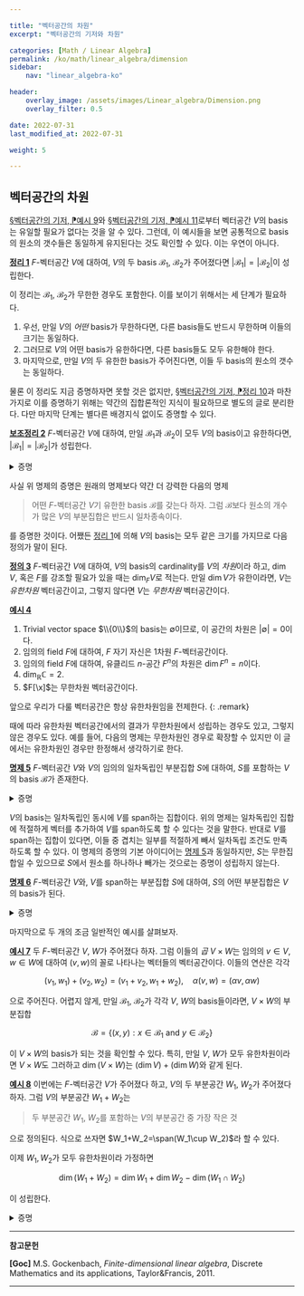 ```yaml
---

title: "벡터공간의 차원"
excerpt: "벡터공간의 기저와 차원"

categories: [Math / Linear Algebra]
permalink: /ko/math/linear_algebra/dimension
sidebar: 
    nav: "linear_algebra-ko"

header:
    overlay_image: /assets/images/Linear_algebra/Dimension.png
    overlay_filter: 0.5

date: 2022-07-31
last_modified_at: 2022-07-31

weight: 5

---
```


## 벡터공간의 차원

[§벡터공간의 기저, ⁋예시 9](/ko/math/linear_algebra/basis#ex9)와 [§벡터공간의 기저, ⁋예시 11](/ko/math/linear_algebra/basis#ex11)로부터 벡터공간 $V$의 basis는 유일할 필요가 없다는 것을 알 수 있다. 그런데, 이 예시들을 보면 공통적으로 basis의 원소의 갯수들은 동일하게 유지된다는 것도 확인할 수 있다. 이는 우연이 아니다.

<div class="proposition" markdown="1">

<ins id="thm1">**정리 1**</ins> $F$-벡터공간 $V$에 대하여, $V$의 두 basis $\mathcal{B}_1$, $\mathcal{B}_2$가 주어졌다면 $\lvert \mathcal{B}_1\rvert=\lvert \mathcal{B}_2\rvert$이 성립한다.

</div>

이 정리는 $\mathcal{B}_1$, $\mathcal{B}_2$가 무한한 경우도 포함한다. 이를 보이기 위해서는 세 단계가 필요하다.

1. 우선, 만일 $V$의 *어떤* basis가 무한하다면, 다른 basis들도 반드시 무한하며 이들의 크기는 동일하다.
2. 그러므로 $V$의 어떤 basis가 유한하다면, 다른 basis들도 모두 유한해야 한다.
3. 마지막으로, 만일 $V$의 두 유한한 basis가 주어진다면, 이들 두 basis의 원소의 갯수는 동일하다.

물론 이 정리도 지금 증명하자면 못할 것은 없지만, [§벡터공간의 기저, ⁋정리 10](/ko/math/linear_algebra/basis#thm10)과 마찬가지로 이를 증명하기 위해는 약간의 집합론적인 지식이 필요하므로 별도의 글로 분리한다. 다만 마지막 단계는 별다른 배경지식 없이도 증명할 수 있다.

<div class="proposition" markdown="1">

<ins id="lem2">**보조정리 2**</ins> $F$-벡터공간 $V$에 대하여, 만일 $\mathcal{B}_1$과 $\mathcal{B}_2$이 모두 $V$의 basis이고 유한하다면, $\lvert \mathcal{B}_1\rvert=\lvert \mathcal{B}_2\rvert$가 성립한다.

</div>
<details class="proof" markdown="1">
<summary>증명</summary>

$\mathcal{B}_1=\\{x_1,x_2,\ldots, x_m\\}$, 그리고 $\mathcal{B}_2=\\{y_1,y_2,\ldots, y_n\\}$이라 하고, $m=n$임을 보여야 한다. 결론에 반하여 $m>n$이라 하자.

우선 $x_1\in V$이므로, $x_1$은 $y_1$, $y_2$, $\ldots$, $y_n$들의 일차결합으로 나타낼 수 있다. 따라서 [§벡터공간의 기저, ⁋명제 6](/ko/math/linear_algebra/basis#pp6)에 의하여, 집합 $\\{x_1,y_1,y_2,\ldots, y_n\\}$은 일차종속이다. 즉, 모두 0은 아닌 스칼라들 $\beta_1$, $\alpha_1$, $\alpha_2$, $\ldots$, $\alpha_n$이 존재하여

$$\beta_1x_1+\alpha_1y_1+\alpha_2y_2+\cdots+\alpha_n y_n=0\tag{1}$$

이도록 할 수 있다. 여기서 $\beta_1$이 0이 될 수 없음은 자명하다. 만일 $\beta_1=0$이라면 위의 식은 

$$\alpha_1y_1+\alpha_2y_2+\cdots+\alpha_ny_n=0$$

이 되어, $y_1$, $y_2$, $\ldots$, $y_n$이 일차독립이라는 가정에 모순이기 때문이다. 또, 만일 모든 $\alpha_i$가 0이라면 $\beta_1x_1=0$인데, $\beta_1\neq 0$이므로 $x_1=0$이다. 이 경우 $\\{x_1, x_2, \ldots, x_m\\}$은 자명하게 일차종속이게 되므로, 어떤 0이 아닌 $\alpha_i$가 존재한다고 가정하자. 그럼 우리는 위의 식 (1)을 변형하여 다음의 식

$$y_i=\frac{\beta_1}{\alpha_i}x_1-\frac{\alpha_1}{\alpha_i}y_1-\cdots-\frac{\alpha_{i-1}}{\alpha_i}y_{i-1}-\frac{\alpha_{i+1}}{\alpha_i}y_{i+1}-\cdots-\frac{\alpha_n}{\alpha_i}y_n$$

을 얻는다. 따라서 만일 우리가 집합 $\\{x_1, y_1, y_2, \ldots, y_n\\}$에서 $y_i$를 빼더라도 이 집합은 여전히 $V$를 span한다.  

한편, 이 집합은 일차독립이다. 어떠한 스칼라들 $\beta_1'$, $\alpha_1'$, $\ldots$, $\alpha_n'$에 대하여 

$$\beta_1'x_1+\alpha_1'y_1+\alpha_2'y_2+\cdots+\alpha_{i-1}'y_{i-1}+\alpha_{i+1}'y_{i+1}+\cdots+\alpha_n'y_n=0$$

이라고 한다면, 위에서와 같은 이유로 $\beta_1'\neq 0$이 되고, 따라서 

$$x_1=-\frac{\alpha_1'}{\beta_1'}y_1-\frac{\alpha_2'}{\beta_1'}y_2-\cdots-\frac{\alpha_{i-1}'}{\beta_1'}y_{i-1}-\frac{\alpha_{i+1}'}{\beta_1'}y_{i+1}-\cdots-\frac{\alpha_n'}{\beta_1'}y_n$$

을 앞선 식에 대입하면

$$0=\left(\frac{\alpha_1'\beta_1}{\alpha_i\beta_1'}+\frac{\alpha_1}{\alpha_i}\right)y_1+\cdots+\left(\frac{\alpha_{i-1}'\beta_1}{\alpha_i\beta_{i-1}'}+\frac{\alpha_{i-1}}{\alpha_i}\right)y_{i+1}+y_i+\left(\frac{\alpha_{i+1}'\beta_{i+1}}{\alpha_i\beta_{i+1}'}+\frac{\alpha_{i+1}}{\alpha_i}\right)y_{i+1}+\cdots+\left(\frac{\alpha_n'\beta_n}{\alpha_i\beta_n'}+\frac{\alpha_n}{\alpha_i}\right)y_n$$

을 얻는다. $y_i$의 계수가 $0$이 아니므로 이는 $\\{y_1,y_2,\ldots,y_n\\}$이 일차독립이라는 가정에 모순이다.

따라서 우리는 $V$의 새로운 basis $\\{x_1,y_1,y_2,\ldots,y_{i-1}, y_{i+1},\ldots, y_n\\}$을 얻었다. 일반성을 잃지 않고, 우리가 없앤 벡터가 $y_n$이었다고 한다면 이렇게 생긴 새 basis는 $\\{x_1, y_1, \ldots, y_{n-1}\\}$이다. 이제 다시 이 basis에 $x_2$를 넣어 $\\{x_2, x_1, y_1, y_2, \ldots, y_n\\}$을 생각하자.

$$\beta_2x_2+\beta_1x_1+\alpha_1y_1+\alpha_2y_2+\ldots+\alpha_{n-1}y_{n-1}=0$$

라 한다면 위와 같은 논리로 $\beta_2\neq 0$이고, $x_2=0$인 경우를 제외한다면 $\beta_1$, $\alpha_1$, $\ldots$, $\alpha_{n-1}$ 중 0이 아닌 계수가 존재한다. 

여기서 만일 $\beta_1$이 유일하게 0이 아닌 계수라면, 위의 식은 $\beta_2x_2+\beta_1x_1=0$이 되어 $\\{x_1,x_2\\}$가 일차종속이므로 증명이 끝난다.  

그렇지 않고 어떠한 $\alpha_i\neq 0$이 존재한다면, 우리는 위와 같은 과정을 반복하여 다시 새로운 basis $\\{x_2,x_1,y_1,y_2,\ldots,y_{n-2}\\}$를 얻는다.

이 과정을 반복하다보면 두 가지의 가능성이 있다. 

1. 만일 이 과정이 어디에선가 멈춘다면, 

    $$\beta_kx_k+\beta_{k-1}x_{k-1}+\cdots+\beta_1x_1=0$$
    
    이 될 것이므로 $\\{x_1,x_2,\ldots,x_m\\}$은 일차종속이다. 
2. 그렇지 않다면, $n$번을 반복한 후 우리는 원래의 basis $\\{y_1,y_2,\ldots, y_n\\}$을 새로운 basis $\\{x_1, x_2, \ldots, x_n\\}$으로 완전하게 교체할 것이다. 이 경우, $x_{n+1}\in V$는 $\\{x_1, x_2, \ldots, x_n\\}$들의 일차결합으로 표현할 수 있으므로 $\\{x_1,x_2,\ldots, x_{n+1}\\}$은 일차종속이고 따라서 $\\{x_1,x_2,\ldots, x_m\\}$ 또한 마찬가지이다. 

어떠한 경우든 $\\{x_1,x_2,\ldots, x_m\\}$는 일차종속이고, 따라서 basis가 될 수 없으므로 모순.

</details>

사실 위 명제의 증명은 원래의 명제보다 약간 더 강력한 다음의 명제

> 어떤 $F$-벡터공간 $V$기 유한한 basis $\mathcal{B}$를 갖는다 하자. 그럼 $\mathcal{B}$보다 원소의 개수가 많은 $V$의 부분집합은 반드시 일차종속이다.

를 증명한 것이다. 어쨌든 [정리 1](#thm1)에 의해 $V$의 basis는 모두 같은 크기를 가지므로 다음 정의가 말이 된다.

<div class="definition" markdown="1">

<ins id="df3">**정의 3**</ins> $F$-벡터공간 $V$에 대하여, $V$의 basis의 cardinality를 $V$의 *차원*이라 하고, $\dim V$, 혹은 $F$를 강조할 필요가 있을 때는 $\dim_FV$로 적는다. 만일 $\dim V$가 유한이라면, $V$는 *유한차원* 벡터공간이고, 그렇지 않다면 $V$는 *무한차원* 벡터공간이다.

</div>

<div class="example" markdown="1">

<ins id="ex4">**예시 4**</ins> 

1. Trivial vector space $\\{0\\}$의 basis는 $\emptyset$이므로, 이 공간의 차원은 $\lvert\emptyset\rvert=0$이다.
2. 임의의 field $F$에 대하여, $F$ 자기 자신은 1차원 $F$-벡터공간이다.
3. 임의의 field $F$에 대하여, 유클리드 $n$-공간 $F^n$의 차원은 $\dim F^n=n$이다.
4. $\dim_\mathbb{R}\mathbb{C}=2$. 
5. $F[\x]$는 무한차원 벡터공간이다.

</div>

앞으로 우리가 다룰 벡터공간은 항상 유한차원임을 전제한다. 
{: .remark}

때에 따라 유한차원 벡터공간에서의 결과가 무한차원에서 성립하는 경우도 있고, 그렇지 않은 경우도 있다. 예를 들어, 다음의 명제는 무한차원인 경우로 확장할 수 있지만 이 글에서는 유한차원인 경우만 한정해서 생각하기로 한다.

<div class="proposition" markdown="1">

<ins id="pp5">**명제 5**</ins> $F$-벡터공간 $V$와 $V$의 임의의 일차독립인 부분집합 $S$에 대하여, $S$를 포함하는 $V$의 basis $\mathcal{B}$가 존재한다.

</div>
<details class="proof" markdown="1">
<summary>증명</summary>

만약 $\span S=V$라면, 더 이상 증명할 것이 없다. 그렇지 않다면 $v\not\in\span S$인 $v\in V$가 존재한다. 이제 집합 $S_1=S\cup\\{v\\}$이라 하자. 그럼 $S_1$은 일차독립이다. 자명하게 $v\neq0$이며, 이제 $S_1$의 임의의 일차결합 

$$\sum_{x\in S_1} \alpha_xx=\sum_{x\in S}\alpha_xx+\alpha_vv=0$$  

이라 하면, $\alpha_v\neq 0$일 경우 $\alpha_vv$를 이항한 후 $-\alpha_v^{-1}$를 곱해주면 $v$를 $S$의 원소들의 일차결합으로 나타낼 수 있는데, 이는 $v$의 선택에 모순이기 때문이다. 따라서 $\alpha_v=0$이고, 그럼 $S$의 각 원소들은 일차독립이므로 $\alpha_x=0$이 모든 $x\in S$에 대해 성립한다. 따라서, $\alpha_x=0$이 모든 $x\in S_1$에 대해 성립한다.

이제 만일 $\span S_1=V$라면 다시 증명 끝이고, 그렇지 않다면 똑같은 방식으로 $S_2=S_1\cup\\{v'\\}$을 정의하여 반복할 수 있다. 물론 $S_2$가 일차독립이라는 것을 보여야 하지만, $v'$를 $V\setminus\span S_1$에서 뽑아왔기 때문에 이는 위에서 보인 것과 정확하게 같은 논리로 가능하다. 

이 과정은 앞선 [보조정리3](#lem3)에 의해 많아야 $\dim V$번째 과정 안에 끝나며, 이 과정이 끝날 때 우리는 원하는 basis $S_n$을 얻게 된다.

</details>

$V$의 basis는 일차독립인 동시에 $V$를 span하는 집합이다. 위의 명제는 일차독립인 집합에 적절하게 벡터를 추가하여 $V$를 span하도록 할 수 있다는 것을 말한다. 반대로 $V$를 span하는 집합이 있다면, 이들 중 겹치는 일부를 적절하게 빼서 일차독립 조건도 만족하도록 할 수 있다. 이 명제의 증명의 기본 아이디어는 [명제 5](#pp5)과 동일하지만, $S$는 무한집합일 수 있으므로 $S$에서 원소를 하나하나 빼가는 것으로는 증명이 성립하지 않는다.

<div class="proposition" markdown="1">

<ins id="pp6">**명제 6**</ins> $F$-벡터공간 $V$와, $V$를 span하는 부분집합 $S$에 대하여, $S$의 어떤 부분집합은 $V$의 basis가 된다.

</div>
<details class="proof" markdown="1">
<summary>증명</summary>

$S_0=\emptyset$이라 하자. 그럼 $\span S_0=\\{0\\}$이다. 이제 $S\setminus\span S_0$의 원소 $x_1$을 택해 $S_1=\\{x_1\\}=S_0\cup\\{x_1\\}$이라 하고, 비슷하게 $S\setminus\span S_1$의 원소 $x_2$를 택해 $S_2=\\{x_1,x_2\\}=S_1\cup \\{x_2\\}$를 만드는 과정을 반복한다.

이렇게 얻어진 집합 $S_i$들은 정의에 의해 일차독립인 부분집합이 되며, $\span S_i$가 $S$와 같지 않은 한 $S_{i+1}$의 원소의 개수는 $S_i$보다 항상 하나 더 많다. 따라서 모든 $i < n = \dim V$에 대하여 $S\setminus\span S_i$가 공집합이 아니라는 것을 보이면 충분하다. 

자연수 $m$을 $S\setminus\span S_m=\emptyset$이도록 택하자. 즉 $S\subseteq\span S_m$이다. 이제 [§벡터공간의 기저, ⁋보조정리 4](/ko/math/linear_algebra/basis#lem4)로부터 $\span$을 취하는 것은 집합 사이의 포함관계를 유지한다는 것을 알 수 있으므로

$$\span S\subseteq\span\bigl(\span S_m\bigr)$$

이고, 우변의 $\span S_m$은 이미 $V$의 부분공간이므로 [§벡터공간의 기저, ⁋보조정리 3](/ko/math/linear_algebra/basis#lem3)으로부터 $\span\bigl(\span S\bigr)=\span S_m$임을 안다. 따라서

$$V=\span S\subseteq\span\bigl(\span S_m\bigr)=\span S_m$$

으로부터 $\span S_m=V$임을 안다. 

</details>

마지막으로 두 개의 조금 일반적인 예시를 살펴보자.

<div class="example" markdown="1">

<ins id="ex7">**예시 7**</ins> 두 $F$-벡터공간 $V$, $W$가 주어졌다 하자. 그럼 이들의 *곱* $V\times W$는 임의의 $v\in V$, $w\in W$에 대하여 $(v,w)$의 꼴로 나타나는 벡터들의 벡터공간이다. 이들의 연산은 각각

$$(v_1, w_1)+(v_2,w_2)=(v_1+v_2,w_1+w_2),\quad\alpha(v,w)=(\alpha v,\alpha w)$$

으로 주어진다. 어렵지 않게, 만일 $\mathcal{B}_1$, $\mathcal{B}_2$가 각각 $V$, $W$의 basis들이라면, $V\times W$의 부분집합

$$\mathcal{B}=\{(x, y): x\in \mathcal{B}_1\text{ and }y\in \mathcal{B}_2\}$$

이 $V\times W$의 basis가 되는 것을 확인할 수 있다. 특히, 만일 $V$, $W$가 모두 유한차원이라면 $V\times W$도 그러하고 $\dim(V\times W)$는 $(\dim V)+(\dim W)$와 같게 된다.

</div>

<div class="example" markdown="1">

<ins id="ex8">**예시 8**</ins> 이번에는 $F$-벡터공간 $V$가 주어졌다 하고, $V$의 두 부분공간 $W_1$, $W_2$가 주어졌다 하자. 그럼 $V$의 부분공간 $W_1+W_2$는 

> 두 부분공간 $W_1$, $W_2$를 포함하는 $V$의 부분공간 중 가장 작은 것

으로 정의된다. 식으로 쓰자면 $W_1+W_2=\span(W_1\cup W_2)$라 할 수 있다. 

이제 $W_1,W_2$가 모두 유한차원이라 가정하면

$$\dim(W_1+W_2)=\dim W_1+\dim W_2-\dim(W_1\cap W_2)$$

이 성립한다.

<details class="proof" markdown="1">
<summary>증명</summary>

$W_1,W_2$이 각각 $m$, $n$차원이라 하고, $W_1\cap W_2$가 $k$차원이라 하자. 그럼 $W_1\cap W_2$의 basis $\mathcal{B}\_0=\\{x_1,\ldots, x_k\\}$가 존재한다. 이 집합은 $W_1$과 $W_2$의 일차독립인 부분집합이므로, 이 집합을 포함하는 $W_1$과 $W_2$의 basis가 각각 존재한다. 이들을 $\mathcal{B}\_1$과 $\mathcal{B}\_2$라 하자. 그럼 

$$\mathcal{B}_1=\{y_1,\ldots, y_m\},\quad \mathcal{B}_2=\{z_1,\ldots, z_n\},\qquad y_1=z_1=x_1,\ldots, y_k=z_k=x_k$$

라 할 수 있다. 이제 다음의 집합 

$$\mathcal{B}_1\cup\mathcal{B}_2=\{x_1=y_1,\ldots, x_k=y_k, \quad y_{k+1}, \ldots, y_m,\quad z_{k+1},\ldots, z_n\}$$

은 $W_1+W_2$를 span한다. 뿐만 아니라 이 집합은 일차독립이다. 이를 보이기 위해

$$\alpha_1x_1+\cdots+\alpha_kx_k+\beta_{k+1}y_{k+1}+\cdots+\beta_{m}y_m+\gamma_{k+1}z_{k+1}+\cdots+\gamma_{n}z_n=0\tag{2}$$

이라 하자. $\alpha_i=\beta_i+\gamma_i$를 만족하는 임의의 스칼라들 $\beta_i$, $\gamma_i$ ($i\leq k$)들에 대하여, 

$$\beta_1y_1+\cdots+\beta_ky_k+\beta_{k+1}y_{k+1}+\cdots+\beta_{m}y_m=-\gamma_1z_1-\cdots-\gamma_kz_k-\gamma_{k+1}z_{k+1}-\cdots-\gamma_{n}z_n$$

으로 적으면 좌변은 $W_1$의 원소, 우변은 $W_2$의 원소이므로 이 공통의 벡터는 $W_1\cap W_2$의 원소이다. $\mathcal{B}\_0$이 $W_1\cap W_2$의 basis이므로, 적당한 스칼라들 $\alpha_i'$들을 다시 잡아

$$\beta_1y_1+\cdots+\beta_my_m=\alpha_1'x_1+\cdots+\alpha_k'x_k=-\gamma_1z_1-\cdots-\gamma_nz_n$$

로 적을 수 있다. 그런데 첫째 등식의 경우, $\alpha_i'x_i$들을 다시 좌변으로 넘겨서 $\beta_iy_i$들과 합쳐주면

$$(\beta_1-\alpha_1')y_1+\cdots+(\beta_k-\alpha_k')y_k+\beta_{k+1}y_{k+1}+\cdots+\beta_my_m=0$$

이 되므로, $\mathcal{B}\_1$의 일차독립성에 의해 계수들이 모두 0이고, 특히 $\beta_{k+1}=\cdots=\beta_m=0$이다. 마찬가지로 둘째 등식에서 $\gamma_{k+1}=\cdots=\gamma_n=0$이고, 그럼 (2)에서 남는 식은 $\alpha_1x_1+\cdots+\alpha_kx_k=0$뿐인데 $x_1,\ldots,x_k$는 $W_1\cap W_2$의 basis이므로 다시 일차독립성에 의해 이들도 모두 0이다. 즉, $\mathcal{B}\_1\cup\mathcal{B}\_2$는 $W_1+W_2$를 span하는 일차독립인 부분집합이고 따라서 $W_1+W_2$의 basis이다. 이제

$$\dim(W_1+W_2)=\lvert\mathcal{B}_1\cup\mathcal{B}_2\rvert=\lvert\mathcal{B}_1\rvert+\lvert\mathcal{B}_2\rvert-\lvert\mathcal{B}_0\rvert=\dim W_1+\dim W_2-\dim(W_1\cap W_2).$$

</details>

</div>

---

**참고문헌**

**[Goc]** M.S. Gockenbach, *Finite-dimensional linear algebra*, Discrete Mathematics and its applications, Taylor&Francis, 2011.

---